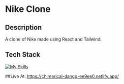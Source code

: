 # Nike Clone

## Description
A clone of Nike made using React and Tailwind. 

## Tech Stack
[![My Skills](https://skillicons.dev/icons?i=react,tailwind,nodejs,js,css,html)](https://skillicons.dev)

##Live At:
https://chimerical-dango-ee9ee0.netlify.app/
